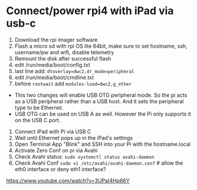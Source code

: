 # Connect/power rpi4 with iPad via usb-c

1. Download the rpi imager software
2. Flash a micro sd with rpi OS lite 64bit, make sure to set hostname, ssh, username/pw and wifi, disable telemetry
3. Remount the disk after successful flash 
  1. edit /run/media/boot/config.txt 
  2. last line add: `dtoverlay=dwc2,dr_mode=peripheral`
  3. edit /run/media/boot/cmdline.txt
  4. before `rootwait` add `modules-load=dwc2,g_ether`

* This two changes will enable USB OTG peripheral mode. So the pi acts as a USB peripheral rather than a USB host. And it sets the peripheral type to be Ethernet.
* USB OTG can be used on USB A as well. However the Pi only supports it on the USB C port.

1. Connect iPad with Pi via USB C
2. Wait until Ethernet pops up in the iPad's settings
3. Open Terminal App "Blink" and SSH into your Pi with the hostname.local
4. Activate Zero Conf on pi via Avahi 
  1. Check Avahi status: `sudo systemctl status avahi-daemon`
  2. Check Avahi Conf `sudo vi /etc/avahi/avahi-daemon.conf` \# allow the eth0 interface or deny eth1 interface?


https://www.youtube.com/watch?v=3UPaI4Hp66Y
